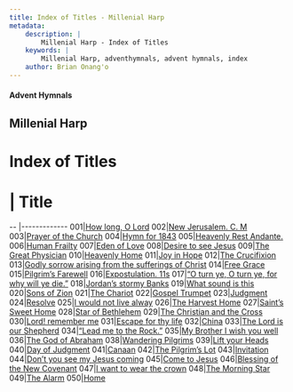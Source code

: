 ```yaml
---
title: Index of Titles - Millenial Harp
metadata:
    description: |
        Millenial Harp - Index of Titles
    keywords: |
        Millenial Harp, adventhymnals, advent hymnals, index
    author: Brian Onang'o
---
```

#### Advent Hymnals
## Millenial Harp
# Index of Titles
# | Title                        
-- |-------------
001|[How long, O Lord](/millenial-harp/001-100/001-010/How-long,-O-Lord)
002|[New Jerusalem. C. M](/millenial-harp/001-100/001-010/New-Jerusalem.-C.-M)
003|[Prayer of the Church](/millenial-harp/001-100/001-010/Prayer-of-the-Church)
004|[Hymn for 1843](/millenial-harp/001-100/001-010/Hymn-for-1843)
005|[Heavenly Rest Andante.](/millenial-harp/001-100/001-010/Heavenly-Rest-Andante.)
006|[Human Frailty](/millenial-harp/001-100/001-010/Human-Frailty)
007|[Eden of Love](/millenial-harp/001-100/001-010/Eden-of-Love)
008|[Desire to see Jesus](/millenial-harp/001-100/001-010/Desire-to-see-Jesus)
009|[The Great Physician](/millenial-harp/001-100/001-010/The-Great-Physician)
010|[Heavenly Home](/millenial-harp/001-100/001-010/Heavenly-Home)
011|[Joy in Hope](/millenial-harp/001-100/011-020/Joy-in-Hope)
012|[The Crucifixion](/millenial-harp/001-100/011-020/The-Crucifixion)
013|[Godly sorrow arising from the sufferings of Christ](/millenial-harp/001-100/011-020/Godly-sorrow-arising-from-the-sufferings-of-Christ)
014|[Free Grace](/millenial-harp/001-100/011-020/Free-Grace)
015|[Pilgrim’s Farewell](/millenial-harp/001-100/011-020/Pilgrim’s-Farewell)
016|[Expostulation. 11s](/millenial-harp/001-100/011-020/Expostulation.-11s)
017|[“O turn ye, O turn ye, for why will ye die.”](/millenial-harp/001-100/011-020/“O-turn-ye,-O-turn-ye,-for-why-will-ye-die.”)
018|[Jordan’s stormy Banks](/millenial-harp/001-100/011-020/Jordan’s-stormy-Banks)
019|[What sound is this](/millenial-harp/001-100/011-020/What-sound-is-this)
020|[Sons of Zion](/millenial-harp/001-100/011-020/Sons-of-Zion)
021|[The Chariot](/millenial-harp/001-100/021-030/The-Chariot)
022|[Gospel Trumpet](/millenial-harp/001-100/021-030/Gospel-Trumpet)
023|[Judgment](/millenial-harp/001-100/021-030/Judgment)
024|[Resolve](/millenial-harp/001-100/021-030/Resolve)
025|[I would not live alway](/millenial-harp/001-100/021-030/I-would-not-live-alway)
026|[The Harvest Home](/millenial-harp/001-100/021-030/The-Harvest-Home)
027|[Saint’s Sweet Home](/millenial-harp/001-100/021-030/Saint’s-Sweet-Home)
028|[Star of Bethlehem](/millenial-harp/001-100/021-030/Star-of-Bethlehem)
029|[The Christian and the Cross](/millenial-harp/001-100/021-030/The-Christian-and-the-Cross)
030|[Lord! remember me](/millenial-harp/001-100/021-030/Lord!-remember-me)
031|[Escape for thy life](/millenial-harp/001-100/031-040/Escape-for-thy-life)
032|[China](/millenial-harp/001-100/031-040/China)
033|[The Lord is our Shepherd](/millenial-harp/001-100/031-040/The-Lord-is-our-Shepherd)
034|[“Lead me to the Rock.”](/millenial-harp/001-100/031-040/“Lead-me-to-the-Rock.”)
035|[My Brother I wish you well](/millenial-harp/001-100/031-040/My-Brother-I-wish-you-well)
036|[The God of Abraham](/millenial-harp/001-100/031-040/The-God-of-Abraham)
038|[Wandering Pilgrims](/millenial-harp/001-100/031-040/Wandering-Pilgrims)
039|[Lift your Heads](/millenial-harp/001-100/031-040/Lift-your-Heads)
040|[Day of Judgment](/millenial-harp/001-100/031-040/Day-of-Judgment)
041|[Canaan](/millenial-harp/001-100/041-050/Canaan)
042|[The Pilgrim’s Lot](/millenial-harp/001-100/041-050/The-Pilgrim’s-Lot)
043|[Invitation](/millenial-harp/001-100/041-050/Invitation)
044|[Don’t you see my Jesus coming](/millenial-harp/001-100/041-050/Don’t-you-see-my-Jesus-coming)
045|[Come to Jesus](/millenial-harp/001-100/041-050/Come-to-Jesus)
046|[Blessing of the New Covenant](/millenial-harp/001-100/041-050/Blessing-of-the-New-Covenant)
047|[I want to wear the crown](/millenial-harp/001-100/041-050/I-want-to-wear-the-crown)
048|[The Morning Star](/millenial-harp/001-100/041-050/The-Morning-Star)
049|[The Alarm](/millenial-harp/001-100/041-050/The-Alarm)
050|[Home](/millenial-harp/001-100/041-050/Home)